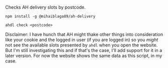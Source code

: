 Checks AH delivery slots by postcode.

`npm install -g @mihaiblaga89/ah-delivery`

`ahdl check <postcode>`

Disclaimer: I have hunch that AH might thake other things into consideration like your cookie and the logged in user (if you are logged in) so you _might_ not see the available slots presented by `ahdl` when you open the website. But I'm still investigating this and if that's the case, I'll add support for it in a later version. For now the website shows the same data as this script, in my case.